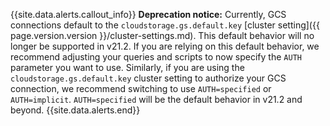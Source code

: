 {{site.data.alerts.callout_info}}
**Deprecation notice:** Currently, GCS connections default to the `cloudstorage.gs.default.key` [cluster setting]({{ page.version.version }}/cluster-settings.md). This default behavior will no longer be supported in v21.2. If you are relying on this default behavior, we recommend adjusting your queries and scripts to now specify the `AUTH` parameter you want to use. Similarly, if you are using the `cloudstorage.gs.default.key` cluster setting to authorize your GCS connection, we recommend switching to use `AUTH=specified` or `AUTH=implicit`. `AUTH=specified` will be the default behavior in v21.2 and beyond.
{{site.data.alerts.end}}
